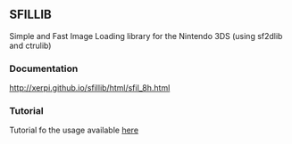 ## SFILLIB


Simple and Fast Image Loading library for the Nintendo 3DS (using sf2dlib and ctrulib)

### Documentation
http://xerpi.github.io/sfillib/html/sfil_8h.html

### Tutorial
Tutorial fo the usage available [here](https://github.com/vargaviktor/sfillib/blob/master/Tutorial.MD)
